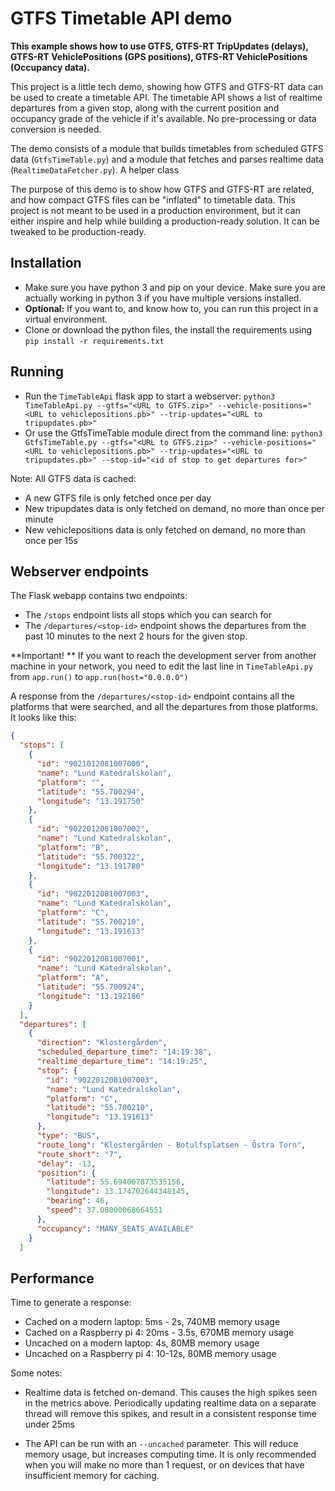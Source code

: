 # GTFS Timetable API demo
**This example shows how to use GTFS, GTFS-RT TripUpdates (delays), GTFS-RT VehiclePositions (GPS positions), GTFS-RT VehiclePositions (Occupancy data).**


This project is a little tech demo, showing how GTFS and GTFS-RT data can be used to create a timetable API. The
timetable API shows a list of realtime departures from a given stop, along with the current position and occupancy grade
of the vehicle if it's available. No pre-processing or data conversion is needed.

The demo consists of a module that builds timetables from scheduled GTFS data (`GtfsTimeTable.py`) and a module that
fetches and parses realtime data (`RealtimeDataFetcher.py`). A helper class

The purpose of this demo is to show how GTFS and GTFS-RT are related, and how compact GTFS files can be "inflated" to
timetable data. This project is not meant to be used in a production environment, but it can either inspire and help
while building a production-ready solution. It can be tweaked to be production-ready.

## Installation

- Make sure you have python 3 and pip on your device. Make sure you are actually working in python 3 if you have
  multiple versions installed.
- **Optional:** If you want to, and know how to, you can run this project in a virtual environment.
- Clone or download the python files, the install the requirements using `pip install -r requirements.txt`

## Running

- Run the `TimeTableApi` flask app to start a
  webserver: `python3 TimeTableApi.py --gtfs="<URL to GTFS.zip>" --vehicle-positions="<URL to vehiclepositions.pb>" --trip-updates="<URL to tripupdates.pb>"`
- Or use the GtfsTimeTable module direct from the command
  line: `python3 GtfsTimeTable.py --gtfs="<URL to GTFS.zip>" --vehicle-positions="<URL to vehiclepositions.pb>" --trip-updates="<URL to tripupdates.pb>" --stop-id="<id of stop to get departures for>"`

Note: All GTFS data is cached:

- A new GTFS file is only fetched once per day
- New tripupdates data is only fetched on demand, no more than once per minute
- New vehiclepositions data is only fetched on demand, no more than once per 15s

## Webserver endpoints

The Flask webapp contains two endpoints:

- The `/stops` endpoint lists all stops which you can search for
- The `/departures/<stop-id>` endpoint shows the departures from the past 10 minutes to the next 2 hours for the given
  stop.

**Important! ** If you want to reach the development server from another machine in your network, you need to edit the
last line in `TimeTableApi.py` from `app.run()` to `app.run(host="0.0.0.0")`

A response from the `/departures/<stop-id>` endpoint contains all the platforms that were searched, and all the
departures from those platforms. It looks like this:

```json
{
  "stops": [
    {
      "id": "9021012081007000",
      "name": "Lund Katedralskolan",
      "platform": "",
      "latitude": "55.700294",
      "longitude": "13.191750"
    },
    {
      "id": "9022012081007002",
      "name": "Lund Katedralskolan",
      "platform": "B",
      "latitude": "55.700322",
      "longitude": "13.191780"
    },
    {
      "id": "9022012081007003",
      "name": "Lund Katedralskolan",
      "platform": "C",
      "latitude": "55.700210",
      "longitude": "13.191613"
    },
    {
      "id": "9022012081007001",
      "name": "Lund Katedralskolan",
      "platform": "A",
      "latitude": "55.700924",
      "longitude": "13.192186"
    }
  ],
  "departures": [
    {
      "direction": "Klostergården",
      "scheduled_departure_time": "14:19:38",
      "realtime_departure_time": "14:19:25",
      "stop": {
        "id": "9022012081007003",
        "name": "Lund Katedralskolan",
        "platform": "C",
        "latitude": "55.700210",
        "longitude": "13.191613"
      },
      "type": "BUS",
      "route_long": "Klostergården - Botulfsplatsen - Östra Torn",
      "route_short": "7",
      "delay": -13,
      "position": {
        "latitude": 55.694007873535156,
        "longitude": 13.174702644348145,
        "bearing": 46,
        "speed": 37.08000068664551
      },
      "occupancy": "MANY_SEATS_AVAILABLE"
    }
  ]
```

## Performance

Time to generate a response:

- Cached on a modern laptop: 5ms - 2s, 740MB memory usage
- Cached on a Raspberry pi 4: 20ms - 3.5s, 670MB memory usage
- Uncached on a modern laptop: 4s, 80MB memory usage
- Uncached on a Raspberry pi 4: 10-12s, 80MB memory usage

Some notes:

- Realtime data is fetched on-demand. This causes the high spikes seen in the metrics above. Periodically updating
  realtime data on a separate thread will remove this spikes, and result in a consistent response time under 25ms

- The API can be run with an `--uncached` parameter. This will reduce memory usage, but increases computing time. It is
  only recommended when you will make no more than 1 request, or on devices that have insufficient memory for caching.
  
